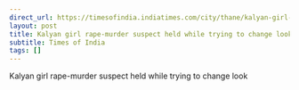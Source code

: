 ```yaml
---
direct_url: https://timesofindia.indiatimes.com/city/thane/kalyan-girl-rape-murder-suspect-held-while-trying-to-change-look/articleshow/116666804.cms
layout: post
title: Kalyan girl rape-murder suspect held while trying to change look
subtitle: Times of India
tags: []
---
```


Kalyan girl rape-murder suspect held while trying to change look
